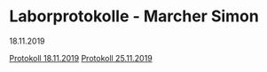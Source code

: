 # Laborprotokolle - Marcher Simon
18.11.2019

[Protokoll 18.11.2019](https://github.com/HTLMechatronics/m17-3ahme-la1-sx/edit/marsim17/protokolle/protokoll_marsim17_2019-18-11.md)
[Protokoll 25.11.2019](https://github.com/HTLMechatronics/m17-3ahme-la1-sx/edit/marsim17/protokolle/protokoll_marsim17_2019-25-11.md)
